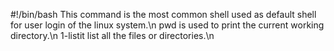 #!/bin/bash This command is the most common shell used as default shell for user login of the linux system.\n
pwd is used to print the current working directory.\n
1-listit list all the files or directories.\n
